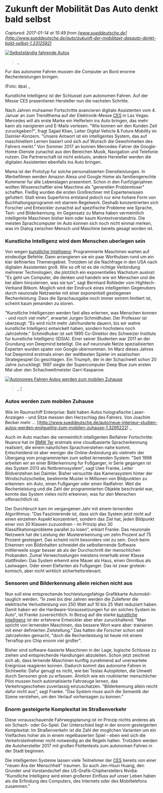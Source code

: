 # Zukunft der Mobilität Das Auto denkt bald selbst

_Captured: 2017-01-14 at 15:49 from [www.sueddeutsche.de](http://www.sueddeutsche.de/auto/zukunft-der-mobilitaet-dasauto-denkt-bald-selbst-1.3312592)_

[ ![Selbstständig fahrende Autos](http://media-cdn.sueddeutsche.de/image/sz.1.3316262/156x88?v=1483114450000) ](http://media-cdn.sueddeutsche.de/image/sz.1.3316262/860x860?v=1483114450000)

> _ 

Fur das autonome Fahren mussen die Computer an Bord enorme Rechenleistungen bringen.

(Foto: dpa) _

Kunstliche Intelligenz ist der Schlussel zum autonomen Fahren. Auf der Messe CES prasentieren Hersteller nun die nachsten Schritte.

Nach Jahren muhsamer Fortschritte avancieren digitale Assistenten vom 4. Januar an zum Trendthema auf der Elektronik-Messe [CES](http://www.sueddeutsche.de/thema/CES) in Las Vegas. Mercedes will als erste Marke ein Helferlein ins Auto bringen, das mehr kann als navigieren und E-Mails vorlesen. "Wie konnen wir den Kunden Zeit zuruckgeben?", fragt Sajjad Khan, Leiter Digital Vehicle & Future Mobility im Daimler-Konzern. "Unsere Antwort ist ein intelligentes System, das auf maschinellem Lernen basiert und sich auf Wunsch die Gewohnheiten des Fahrers merkt." Von Sommer 2017 an konnen Mercedes-Fahrer die Google-Home-Dienste zunachst aus den Bereichen Musik, Navigation und Telefonie nutzen. Die Partnerschaft ist nicht exklusiv, andere Hersteller werden die digitalen Assistenten ebenfalls ins Auto bringen.

Mama ist der Prototyp fur solche personalisierten Dienstleistungen. In Werbefilmen werden Amazon Alexa und Google Home als familiengerechte Kummerer fur alle Lebenslagen prasentiert. Schon in den Funfzigerjahren wollten Wissenschaftler eine Maschine als "generellen Problemloser" schaffen. Fleißig wurden die ersten Großrechner mit Expertenwissen gefuttert. Statt eines Superhirns entstand jedoch nur eine hohere Form von Buchhaltungsprogramm mit starrem Regelwerk. Deshalb konzentrierten sich Forscher und Entwickler zunachst auf spezifische Probleme wie Sprache, Text- und Bilderkennung. Im Gegensatz zu Mama haben vermeintlich intelligente Maschinen bisher kein oder kaum Kontextverstandnis. Die meisten Sprachcomputer im Auto konnen sich noch nicht einmal merken, was im Dialog zwischen Mensch und Maschine bereits gesagt worden ist.

### Kunstliche Intelligenz wird dem Menschen uberlegen sein

Von wegen [kunstliche Intelligenz](http://www.sueddeutsche.de/thema/K%C3%BCnstliche_Intelligenz): Programmierte Maschinen warten auf eindeutige Befehle. Dann arrangieren sie ein paar Worthulsen rund um ein klar definiertes Themengebiet. Trotzdem ist die Nachfrage in den USA nach digitalen Assistenten groß. Wie so oft ist es die richtige Verbindung mehrerer Technologien, die plotzlich ein exponentielles Wachstum auslost: "Es geht um Computer, die denken und handeln wie wir Menschen und die bei allem hinzulernen, was sie tun", sagt Bernhard Rohleder vom Hightech-Verband Bitkom. Moglich wird der Eindruck eines intelligenten Gegenubers durch neuronale Netzwerke mit einer exponentiell gestiegenen Rechenleistung. Dass die Sprachausgabe noch immer extrem limitiert ist, scheint kaum jemanden zu storen.

"Kunstliche Intelligenzen werden fast alles erlernen, was Menschen konnen - und noch viel mehr", erwartet Jurgen Schmidhuber. Der Professor ist uberzeugt: "Es wird nicht mehr Jahrhunderte dauern, bis wir wahre kunstliche Intelligenz entwickelt haben, sondern hochstens noch Jahrzehnte." Schmidhuber ist seit 1995 Co-Direktor des Schweizer Instituts fur kunstliche Intelligenz (IDSIA). Einer seiner Studenten war 2011 an der Grundung von Deepmind beteiligt. Die auf neuronale Netze spezialisierten Experten wurden spater von Google ubernommen. Im Marz dieses Jahres hat Deepmind erstmals einen der weltbesten Spieler im asiatischen Strategiespiel Go geschlagen. Ein Triumph, der in der Schachwelt schon 20 Jahre zuruckliegt: 1997 siegte der Supercomputer Deep Blue zum ersten Mal uber den Schachweltmeister Garri Kasparow.

  
[ ![Autonomes Fahren Autos werden zum mobilen Zuhause](http://media-cdn.sueddeutsche.de/image/sz.1.3298403/173x130?v=1481894063000) ](http://www.sueddeutsche.de/auto/neue-interieur-studien-autos-werden-endgueltig-zum-mobilen-zuhause-1.3295222)

> _ [

### **Autos werden zum mobilen Zuhause**

Wie im Raumschiff Enterprise: Bald haben Autos holografische Laser-Anzeigen - und Sitze messen den Herzschlag des Fahrers. Von Joachim Becker mehr ... ](http://www.sueddeutsche.de/auto/neue-interieur-studien-autos-werden-endgueltig-zum-mobilen-zuhause-1.3295222) _

Auch im Auto machen die vermeintlich intelligenten Beifahrer Fortschritte: Nuance hat im [BMW 7er](http://www.sueddeutsche.de/auto/praxistest-bmw-er-bmw-er-nicht-immer-tut-er-das-was-er-soll-1.2868432) erstmals eine cloudbasierte Spracherkennung realisiert, die einem naturlichen Sprachverstehen nahe kommt. Entscheidend ist aber weniger die Online-Anbindung als vielmehr der Übergang vom programmierten zum selbst lernenden System: "Seit 1998 arbeiten wir an einer Bilderkennung fur Fußganger, in Serie gegangen ist das System 2013 als Notbremssystem", sagt Uwe Franke, Leiter Bildverstehen bei Daimler. Bisher versuchte das Kamerasystem hinter der Windschutzscheibe, bestimmte Muster in Millionen von Bildpunkten zu erkennen: ein Auto, einen Fußganger oder einen Radfahrer. Weil die Rechenleistung und die Zahl der programmierten Objekte beschrankt war, konnte das System vieles nicht erkennen, was fur den Menschen offensichtlich ist.

Der Durchbruch kam im vergangenen Jahr mit einem lernenden Algorithmus: "Das Faszinierende ist, dass sich das System jetzt nicht auf einen einzelnen Aspekt konzentriert, sondern das Ziel hat, jeden Bildpunkt einer von 30 Klassen zuzuordnen - im Prinzip also 30 Klassifikationsprobleme parallel zu losen", erklart Franke. Das neuronale Netzwerk hat die Leistung der Mustererkennung um zehn Prozent auf 75 Prozent gesteigert. Das scheint nicht besonders viel zu sein. Doch beim Erkennen von Bildinhalten schneidet die selbstlernende Software mittlerweile sogar besser ab als der Durchschnitt der menschlichen Probanden. Zumal Verwechselungen meistens innerhalb einer Klasse stattfinden: Das System erkennt eine Mauer als Haus, einen Omnibus als Lastwagen. Oder einen Elefanten als Fußganger. Das ist zwar grotesk-komisch, aber nicht wirklich sicherheitsrelevant.

### Sensoren und Bilderkennung allein reichen nicht aus

Nun soll eine entsprechende hochleistungsfahige Grafikkarte Automobil-tauglich werden. "In zwei bis drei Jahren werden die Zulieferer die elektrische Verlustleistung von 250 Watt auf 10 bis 25 Watt reduziert haben. Damit haben wir die Hardware-Voraussetzungen fur ein solches System im Auto", ist Franke zuversichtlich. In Bezug auf die starke [kunstliche Intelligenz](http://www.sueddeutsche.de/thema/K%C3%BCnstliche_Intelligenz) ist der erfahrene Entwickler aber eher zuruckhaltend: "Man spricht von lernenden Maschinen, das bessere Wort ware aber: trainieren mit einer definierten Zielstellung." Das hatten die Forscher schon seit Jahrzehnten gemacht, "doch die Rechenleistung ist heute mit einem Terraflop pro Chip enorm viel großer".

Bisher sind software-basierte Maschinen in der Lage, logische Schlusse zu ziehen und entsprechende Handlungen abzuleiten. Schon jetzt zeichnet sich ab, dass lernende Maschinen kunftig zunehmend auf unerwartete Ereignisse reagieren konnen. Dadurch kommt das autonome Fahren in Sichtweite: Dafur genugt es nicht, wie bei Teslas Autopiloten, die Umwelt durch Sensoren grob zu erfassen. Ähnlich wie ein routinierter menschlicher Pilot mussen hoch automatisierte Fahrzeuge lernen, das Verkehrsgeschehen zuverlassig einzuschatzen. "Bilderkennung allein reicht dafur nicht aus", sagt Franke. "Das System muss auch die Semantik der Szene verstehen, um den Verlauf vorhersagen zu konnen."

### Enorm gesteigerte Komplexitat im Straßenverkehr

Diese vorausschauende Fahrwegsplanung ist im Prinzip nichts anderes als ein Schach- oder Go-Spiel. Der Unterschied liegt in der enorm gesteigerten Komplexitat: Im Straßenverkehr ist die Zahl der moglichen Varianten um ein Vielfaches hoher als in einem regelbasierten Spiel - eben weil sich die Verkehrsteilnehmer nicht notwendig an die Regeln halten. Trotzdem werden die Autohersteller 2017 mit großen Flottentests zum autonomen Fahren in der Stadt beginnen.

Die intelligenten Systeme lassen viele Teilnehmer der [CES](http://www.sueddeutsche.de/thema/CES) bereits von einer "neuen Ära der Menschheit" traumen. So auch Jen-Hsun Huang, den Grunder und Vorstandschef des US-Grafik-Chipherstellers Nvidia: "Kunstliche Intelligenz wird einen großeren Einfluss auf unser Leben haben als die Erfindung des Computers, des Internets oder des Mobiltelefons zusammen."
